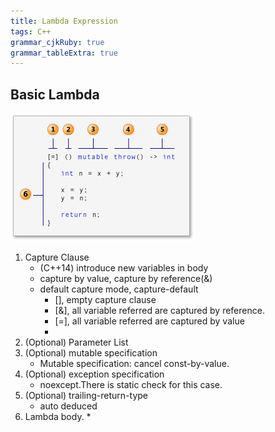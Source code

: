 ```yaml
---
title: Lambda Expression
tags: C++
grammar_cjkRuby: true
grammar_tableExtra: true
---
```

## Basic Lambda
![Basic Lambda](./images/1550478490833.png)
1. Capture Clause
	* (C++14) introduce new variables in body
	* capture by value, capture by reference(&)
	* default capture mode, capture-default
		* [], empty capture clause
		* [&], all variable referred are captured by reference.
		* [=], all variable referred are captured by value
		* 
2. (Optional) Parameter List
3. (Optional) mutable specification
	* Mutable specification: cancel const-by-value.
4. (Optional) exception specification
	* noexcept.There is static check for this case.
5. (Optional) trailing-return-type
	* auto deduced
6. Lambda body.
	* 


